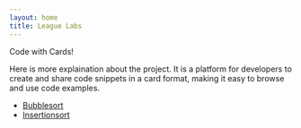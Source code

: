 ```yaml
---
layout: home
title: League Labs
---
```


Code with Cards!

Here is more explaination about the project. It is a platform for developers to create and share code snippets in a card format, making it easy to browse and use code examples.

* [Bubblesort](/coding-with-cards/bubblesort.html)
* [Insertionsort](/coding-with-cards/insertionsort.html)
